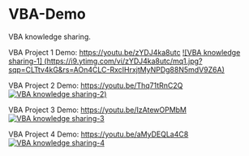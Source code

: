 # VBA-Demo
VBA knowledge sharing.

VBA Project 1
Demo: https://youtu.be/zYDJ4ka8utc
[![VBA knowledge sharing-1]
(https://i9.ytimg.com/vi/zYDJ4ka8utc/mq1.jpg?sqp=CLTtv4kG&rs=AOn4CLC-RxcIHrxjtMyNPDg88N5mdV9Z6A)](https://youtu.be/zYDJ4ka8utc "VBA knowledge sharing")


VBA Project 2
Demo: https://youtu.be/Thq71tRnC2Q
[![VBA knowledge sharing-2](https://user-images.githubusercontent.com/25396389/131750987-03312b0d-f0cd-4c38-8eb9-811f91d07a9f.png))](https://youtu.be/Thq71tRnC2Q "VBA knowledge sharing")

VBA Project 3
Demo: https://youtu.be/IzAtewOPMbM
[![VBA knowledge sharing-3](![image](https://i9.ytimg.com/vi/IzAtewOPMbM/mq1.jpg?sqp=CODvv4kG&rs=AOn4CLBycKHx1yjM7ZGlcppNilXS3QjRAA))](https://youtu.be/IzAtewOPMbM "VBA knowledge sharing")

VBA Project 4
Demo: https://youtu.be/aMyDEQLa4C8
[![VBA knowledge sharing-4](![image](![image](https://user-images.githubusercontent.com/25396389/131751127-71bceee3-1b42-4eee-ac5b-edd9f0c184cd.png)))](https://youtu.be/aMyDEQLa4C8 "VBA knowledge sharing")
